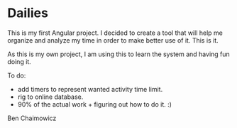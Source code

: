 # Dailies

This is my first Angular project. I decided to create a tool that will help me organize and analyze my time in order to make better use of it. This is it.

As this is my own project, I am using this to learn the system and having fun doing it.

To do:
* add timers to represent wanted activity time limit.
* rig to online database.
* 90% of the actual work + figuring out how to do it. :)

Ben Chaimowicz
